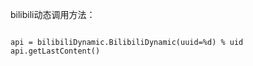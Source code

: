 bilibili动态调用方法：

```from bilibiliService import bilibiliDynamic

api = bilibiliDynamic.BilibiliDynamic(uuid=%d) % uid
api.getLastContent()
```
